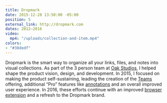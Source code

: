 ```yaml
---
title: Dropmark
date: 2015-12-28 13:50:00 -05:00
position: 5
external_link: http://dropmark.com
dates: 2012–2016
video:
  mp4: "/uploads/collection-and-item.mp4"
colors:
- "#38dedf"
---
```


Dropmark is the smart way to organize all your links, files, and notes into visual collections. As part of the 3 person team at [Oak Studios](http://oak.is), I helped shape the product vision, design, and development. In 2015, I focused on making the product self-sustaining, leading the creation of the [Teams](http://www.dropmark.com/teams/) offering, additional “Pro” features like [annotations](http://www.dropmark.com/blog/image-annotations/) and an overall improved user experience. In 2016, these efforts continue with an improved [browser extension](http://www.dropmark.com/blog/a-new-improved-browser-extension/) and a refresh to the Dropmark brand.